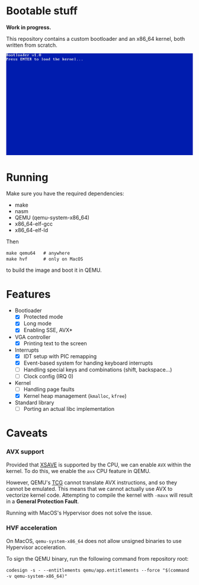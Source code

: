 # Bootable stuff

**Work in progress.**

This repository contains a custom bootloader and an x86_64 kernel, both written from scratch.

![current state](docs/current.gif)

# Running

Make sure you have the required dependencies:

- make
- nasm
- QEMU (qemu-system-x86_64)
- x86_64-elf-gcc
- x86_64-elf-ld

Then

```shell
make qemu64   # anywhere
make hvf      # only on MacOS
```

to build the image and boot it in QEMU.

# Features

- Bootloader
    - [x] Protected mode
    - [x] Long mode
    - [x] Enabling SSE, AVX*
- VGA controller
    - [x] Printing text to the screen
- Interrupts
    - [x] IDT setup with PIC remapping
    - [x] Event-based system for handing keyboard interrupts
    - [ ] Handling special keys and combinations (shift, backspace...)
    - [ ] Clock config (IRQ 0)
- Kernel
    - [ ] Handling page faults
    - [x] Kernel heap management (`kmalloc`, `kfree`)
- Standard library
    - [ ] Porting an actual libc implementation

# Caveats

### AVX support

Provided that [XSAVE](https://wiki.osdev.org/SSE#XSAVE) is supported by the CPU, we can enable `AVX` within the kernel.
To do this, we enable the `avx` CPU feature in QEMU.

However, QEMU's [TCG](https://wiki.qemu.org/Features/TCG) cannot translate AVX instructions, and so they cannot be
emulated. This means that we cannot actually use AVX to vectorize kernel code. Attempting to compile the kernel
with `-mavx` will result in a **General Protection Fault**.

Running with MacOS's Hypervisor does not solve the issue.

### HVF acceleration

On MacOS, `qemu-system-x86_64` does not allow unsigned binaries to use Hypervisor acceleration.

To sign the QEMU binary, run the following command from repository root:

```shell
codesign -s - --entitlements qemu/app.entitlements --force "$(command -v qemu-system-x86_64)"
```
